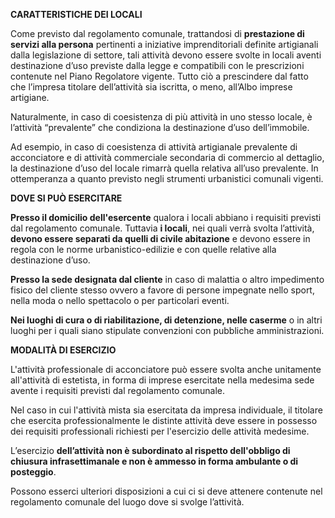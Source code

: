 **CARATTERISTICHE DEI LOCALI**

Come previsto dal regolamento comunale, trattandosi di **prestazione di servizi alla persona** pertinenti a iniziative imprenditoriali definite artigianali dalla legislazione di settore, tali attività devono essere svolte in locali aventi destinazione d’uso previste dalla legge e compatibili con le prescrizioni contenute nel Piano Regolatore vigente. Tutto ciò a prescindere dal fatto che l’impresa titolare dell’attività sia iscritta, o meno, all’Albo imprese artigiane.

Naturalmente, in caso di coesistenza di più attività in uno stesso locale, è l’attività “prevalente” che condiziona la destinazione d’uso dell’immobile.

Ad esempio, in caso di coesistenza di attività artigianale prevalente di acconciatore e di attività commerciale secondaria di commercio al dettaglio, la destinazione d’uso del locale rimarrà quella relativa all’uso prevalente. In ottemperanza a quanto previsto negli strumenti urbanistici comunali vigenti.

**DOVE SI PUÒ  ESERCITARE**

**Presso il domicilio dell'esercente** qualora i locali abbiano i requisiti previsti dal regolamento comunale. Tuttavia **i locali**, nei quali verrà svolta l’attività, **devono essere separati da quelli di civile abitazione** e devono essere in regola con le norme urbanistico-edilizie e con quelle relative alla destinazione d’uso.

**Presso la sede designata dal cliente** in caso di malattia o altro impedimento fisico del cliente stesso ovvero a favore di persone impegnate nello sport, nella moda o nello spettacolo o per particolari eventi.

**Nei luoghi di cura o di riabilitazione, di detenzione, nelle caserme** o in altri luoghi per i quali siano stipulate convenzioni con pubbliche amministrazioni.


**MODALITÀ DI ESERCIZIO**

L'attività professionale di acconciatore può essere svolta anche unitamente all'attività di estetista, in forma di imprese esercitate nella medesima sede avente i requisiti previsti dal regolamento comunale.

Nel caso in cui l'attività mista sia esercitata da impresa individuale, il titolare che esercita professionalmente le distinte attività deve essere in possesso dei requisiti professionali richiesti per l'esercizio delle attività medesime. 

L’esercizio **dell’attività non è subordinato al rispetto dell'obbligo di chiusura infrasettimanale e non è ammesso in forma ambulante o di posteggio**.

Possono esserci ulteriori disposizioni a cui ci si deve attenere contenute nel regolamento comunale del luogo dove si svolge l’attività.
